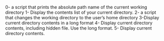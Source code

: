 0- a script that prints the absolute path name of the current working directory
1- Display the contents list of your current directory.
2- a script that changes the working directory to the user’s home directory
3-Display current directory contents in a long format
4- Display current directory contents, including hidden file. Use the long format.
5- Display current directory contents.
